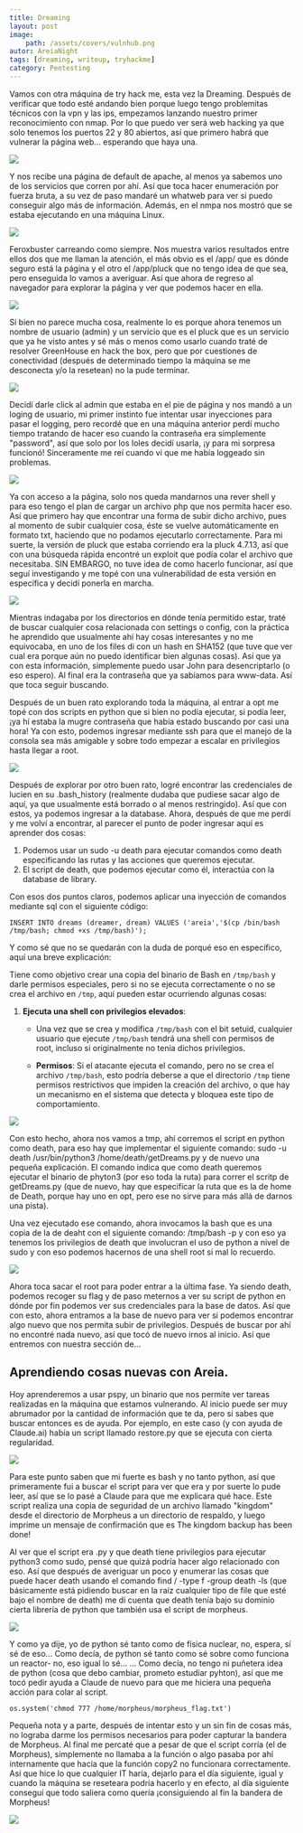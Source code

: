 ```yaml
---
title: Dreaming
layout: post
image: 
    path: /assets/covers/vulnhub.png
autor: AreiaNight
tags: [dreaming, writeup, tryhackme]
category: Pentesting
---
```


Vamos con otra máquina de try hack me, esta vez la Dreaming. Después de verificar que todo esté andando bien porque luego tengo problemitas técnicos con la vpn y las ips, empezamos lanzando nuestro primer reconocimiento con nmap. Por lo que puedo ver será web hacking ya que solo tenemos los puertos 22 y 80 abiertos, así que primero habrá que vulnerar la página web... esperando que haya una.  

![](/assets/post/Dreaming/1.png)

Y nos recibe una página de default de apache, al menos ya sabemos uno de los servicios que corren por ahí. Así que toca hacer enumeración por fuerza bruta, a su vez de paso mandaré un whatweb para ver si puedo conseguir algo más de información. Además, en el nmpa nos mostró que se estaba ejecutando en una máquina Linux.

![](/assets/post/Dreaming/2.png)

Feroxbuster carreando como siempre. Nos muestra varios resultados entre ellos dos que me llaman la atención, el más obvio es el /app/ que es dónde seguro está la página y el otro el /app/pluck que no tengo idea de que sea, pero enseguida lo vamos a averiguar. Así que ahora de regreso al navegador para explorar la página y ver que podemos hacer en ella. 

![](/assets/post/Dreaming/3.png)

Si bien no parece mucha cosa, realmente lo es porque ahora tenemos un nombre de usuario (admin) y un servicio que es el pluck que es un servicio que ya he visto antes y sé más o menos como usarlo cuando traté de resolver GreenHouse en hack the box, pero que por cuestiones de conectividad (después de determinado tiempo la máquina se me desconecta y/o la resetean) no la pude terminar. 

![](/assets/post/Dreaming/4.png)

Decidí darle click al admin que estaba en el pie de página y nos mandó a un loging de usuario, mi primer instinto fue intentar usar inyecciones para pasar el logging, pero recordé que en una máquina anterior perdí mucho tiempo tratando de hacer eso cuando la contraseña era simplemente "password", así que solo por los loles decidí usarla, ¡y para mi sorpresa funcionó! Sinceramente me reí cuando vi que me había loggeado sin problemas. 

![](/assets/post/Dreaming/5.png)

Ya con acceso a la página, solo nos queda mandarnos una rever shell y para eso tengo el plan de cargar un archivo php que nos permita hacer eso. Así que primero hay que encontrar una forma de subir dicho archivo, pues al momento de subir cualquier cosa, éste se vuelve automáticamente en formato txt, haciendo que no podamos ejecutarlo correctamente. Para mi suerte, la versión de pluck que estaba corriendo era la pluck 4.7.13, así que con una búsqueda rápida encontré un exploit que podía colar el archivo que necesitaba.  SIN EMBARGO, no tuve idea de como hacerlo funcionar, así que seguí investigando y me topé con una vulnerabilidad de esta versión en específica y decidí ponerla en marcha. 

![](/assets/post/Dreaming/6.png)

Mientras indagaba por los directorios en dónde tenía permitido estar, traté de buscar cualquier cosa relacionada con settings o config, con la práctica he aprendido que usualmente ahí hay cosas interesantes y no me equivocaba, en uno de los files di con un hash en SHA152 (que tuve que ver cual era porque aún no puedo identificar bien algunas cosas). Así que ya con esta información, simplemente puedo usar John para desencriptarlo (o eso espero). Al final era la contraseña que ya sabíamos para www-data. Así que toca seguir buscando. 

Después de un buen rato explorando toda la máquina, al entrar a opt me topé con dos scripts en python que si bien no podía ejecutar, si podía leer, ¡ya hí estaba la mugre contraseña que había estado buscando por casi una hora! Ya con esto, podemos ingresar mediante ssh para que el manejo de la consola sea más amigable y sobre todo empezar a escalar en privilegios hasta llegar a root. 

![](/assets/post/Dreaming/7.png)

Después de explorar por otro buen rato, logré encontrar las credenciales de lucien en su .bash_history (realmente dudaba que pudiese sacar algo de aquí, ya que usualmente está borrado o al menos restringido). Así que con estos, ya podemos ingresar a la database. Ahora, después de que me perdí y me volví a encontrar, al parecer el punto de poder ingresar aquí es aprender dos cosas: 

1) Podemos usar un sudo -u death para ejecutar comandos como death especificando las rutas y las acciones que queremos ejecutar. 
2) El script de death, que podemos ejecutar como él, interactúa con la database de library. 

Con esos dos puntos claros, podemos aplicar una inyección de comandos mediante sql con el siguiente código: 

```
INSERT INTO dreams (dreamer, dream) VALUES ('areia','$(cp /bin/bash /tmp/bash; chmod +xs /tmp/bash)');
```

Y como sé que no se quedarán con la duda de porqué eso en específico, aquí una breve explicación: 

Tiene como objetivo crear una copia del binario de Bash en `/tmp/bash` y darle permisos especiales, pero si no se ejecuta correctamente o no se crea el archivo en `/tmp`, aquí pueden estar ocurriendo algunas cosas:

1. **Ejecuta una shell con privilegios elevados**:
    
    - Una vez que se crea y modifica `/tmp/bash` con el bit setuid, cualquier usuario que ejecute `/tmp/bash` tendrá una shell con permisos de root, incluso si originalmente no tenía dichos privilegios.
        
    - **Permisos**: Si el atacante ejecuta el comando, pero no se crea el archivo `/tmp/bash`, esto podría deberse a que el directorio `/tmp` tiene permisos restrictivos que impiden la creación del archivo, o que hay un mecanismo en el sistema que detecta y bloquea este tipo de comportamiento.

![](/assets/post/Dreaming/8.png)

Con esto hecho, ahora nos vamos a tmp, ahí corremos el script en python como death, para eso hay que implementar el siguiente comando: sudo -u death /usr/bin/python3 /home/death/getDreams.py y de nuevo una pequeña explicación. El comando indica que como death queremos ejecutar el binario de phyton3 (por eso toda la ruta) para correr el scritp de getDreams.py (que de nuevo, hay que especificar la ruta que es la de home de Death, porque hay uno en opt, pero ese no sirve para más allá de darnos una pista). 

Una vez ejecutado ese comando, ahora invocamos la bash que es una copia de la de deaht con el siguiente comando: /tmp/bash -p y con eso ya tenemos los privilegios de death que involucran el uso de python a nivel de sudo y con eso podemos hacernos de una shell root si mal lo recuerdo.

![](/assets/post/Dreaming/9.png)

Ahora toca sacar el root para poder entrar a la última fase. Ya siendo death, podemos recoger su flag y de paso meternos a ver su script de python en dónde por fin podemos ver sus credenciales para la base de datos. Así que con esto, ahora entramos a la base de nuevo para ver si podemos encontrar algo nuevo que nos permita subir de privilegios. Después de buscar por ahí no encontré nada nuevo, así que tocó de nuevo irnos al inicio. Así que entremos con nuestra sección de... 

## Aprendiendo cosas nuevas con Areia. 

Hoy aprenderemos a usar pspy, un binario que nos permite ver tareas realizadas en la máquina que estamos vulnerando. Al inicio puede ser muy abrumador por la cantidad de información que te da, pero si sabes que buscar entonces es de ayuda. Por ejemplo, en este caso (y con ayuda de Claude.ai) había un script llamado restore.py que se ejecuta con cierta regularidad. 

![](/assets/post/Dreaming/10.png)

Para este punto saben que mi fuerte es bash y no tanto python, así que primeramente fui a buscar el script para ver que era y por suerte lo pude leer, así que se lo pasé a Claude para que me explicara qué hace. Este script realiza una copia de seguridad de un archivo llamado "kingdom" desde el directorio de Morpheus a un directorio de respaldo, y luego imprime un mensaje de confirmación que es The kingdom backup has been done!

Al ver que el script era .py y que death tiene privilegios para ejecutar python3 como sudo, pensé que quizá podría hacer algo relacionado con eso. Así que después de averiguar un poco y enumerar las cosas que puede hacer death usando el comando find / -type f -group death -ls (que básicamente está pidiendo buscar en la raíz cualquier tipo de file que esté bajo el nombre de death) me di cuenta que death tenía bajo su dominio cierta librería de python que también usa el script de morpheus. 

![](/assets/post/Dreaming/11.png)

Y como ya dije, yo de python sé tanto como de física nuclear, no, espera, sí sé de eso... Como decía, de python sé tanto como sé sobre como funciona un reactor- no, eso igual lo sé... ... Como decía, no tengo ni puñetera idea de python (cosa que debo cambiar, prometo estudiar pyhton), así que me tocó pedir ayuda a Claude de nuevo para que me hiciera una pequeña acción para colar al script. 

```
os.system('chmod 777 /home/morpheus/morpheus_flag.txt')
```

Pequeña nota y a parte, después de intentar esto y un sin fin de cosas más, no lograba darme los permisos necesarios para poder capturar la bandera de Morpheus. Al final me percaté que a pesar de que el script corría (el de Morpheus), simplemente no llamaba a la función o algo pasaba por ahí internamente que hacía que la función copy2 no funcionara correctamente. Así que hice lo que cualquier IT haría, dejarlo para el día siguiente, igual y cuando la máquina se reseteara podría hacerlo y en efecto, al día siguiente conseguí que todo saliera como quería ¡consiguiendo al fin la bandera de Morpheus! 

![](/assets/post/Dreaming/12.png)




